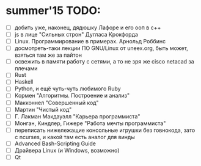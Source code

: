 # summer'15 TODO:
- [ ] добить уже, наконец, дядюшку Лафоре и его ооп в с++
- [ ] js в лице "Сильных строн" Дугласа Крокфорда
- [ ] Linux. Программирование в примерах. Арнольд Роббинс
- [ ] досмотреть-таки лекции ПО GNU/Linux от uneex.org, быть может, взяться там же за пайтон
- [ ] освежить в памяти работу с сетями, а то не зря же cisco netacad за плечами
- [ ] Rust
- [ ] Haskell
- [ ] Python, и ещё чуть-чуть любимого Ruby
- [ ] Кормен "Алгоритмы. Построение и анализ"
- [ ] Макконнел "Совершенный код"
- [ ] Мартин "Чистый код"
- [ ] Г. Лакман Макдауэлл "Карьера программиста"
- [ ] Монган, Киндлер, Гижере "Работа мечты программиста"
- [ ] переписать нижележащие консольные игрушки без говнокода, зато с ncurses, и какой там есть аналог для винды
- [ ] Advanced Bash-Scripting Guide
- [ ] Драйвера Linux (и Windows, возможно)
- [ ] Qt
